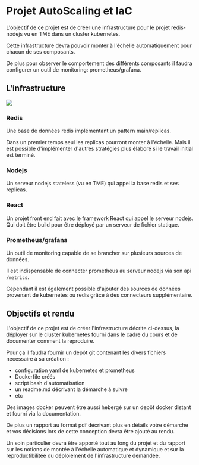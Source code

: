 # Projet AutoScaling et IaC

L'objectif de ce projet est de créer une infrastructure pour le projet redis-nodejs vu en TME dans un cluster kubernetes.

Cette infrastructure devra pouvoir monter à l'échelle automatiquement pour chacun de ses composants.

De plus pour observer le comportement des différents composants il faudra configurer un outil de monitoring: prometheus/grafana.

## L'infrastructure

<img src="./redisTME3ScaleProm.pnh"/>

### Redis

Une base de données redis implémentant un pattern main/replicas.

Dans un premier temps seul les replicas pourront monter à l'échelle. Mais il est possible d'implémenter d'autres stratégies plus élaboré si le travail initial est terminé.

### Nodejs

Un serveur nodejs stateless (vu en TME) qui appel la base redis et ses replicas.

### React

Un projet front end fait avec le framework React qui appel le serveur nodejs.
Qui doit être build pour être déployé par un serveur de fichier statique.

### Prometheus/grafana

Un outil de monitoring capable de se brancher sur plusieurs sources de données.

Il est indispensable de connecter prometheus au serveur nodejs via son api `/metrics`.

Cependant il est également possible d'ajouter des sources de données provenant de kubernetes ou redis grâce à des connecteurs supplémentaire.

## Objectifs et rendu

L'objectif de ce projet est de créer l'infrastructure décrite ci-dessus, la déployer sur le cluster kubernetes fourni dans le cadre du cours et de documenter comment la reproduire.

Pour ça il faudra fournir un depôt git contenant les divers fichiers necessaire à sa création :

- configuration yaml de kubernetes et prometheus
- Dockerfile créés
- script bash d'automatisation
- un readme.md décrivant la démarche à suivre
- etc

Des images docker peuvent être aussi hebergé sur un depôt docker distant et fourni via la documentation.

De plus un rapport au format pdf décrivant plus en détails votre démarche et vos décisions lors de cette conception devra être ajouté au rendu.

Un soin particulier devra être apporté tout au long du projet et du rapport sur les notions de montée à l'échelle automatique et dynamique et sur la reproductibilitée du déploiement de l'infrastructure demandée.
